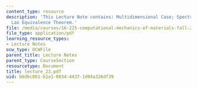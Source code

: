 ```yaml
---
content_type: resource
description: 'This Lecture Note contains: Multidimensional Case; Spectral Radius,
  Lax Equivalence Theorem.'
file: /media/courses/16-225-computational-mechanics-of-materials-fall-2003/b6dbc861b1a1083444371d04a326df39_lecture_23.pdf
file_type: application/pdf
learning_resource_types:
- Lecture Notes
ocw_type: OCWFile
parent_title: Lecture Notes
parent_type: CourseSection
resourcetype: Document
title: lecture_23.pdf
uid: b6dbc861-b1a1-0834-4437-1d04a326df39
---
```

